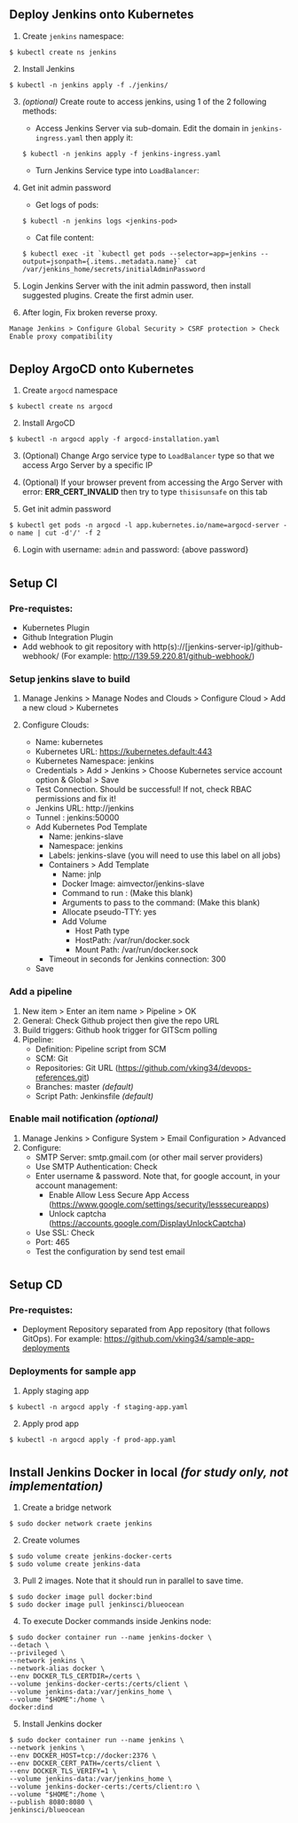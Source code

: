 ## Deploy Jenkins onto Kubernetes 

1. Create ```jenkins``` namespace:
```
$ kubectl create ns jenkins
```

2. Install Jenkins 
```
$ kubectl -n jenkins apply -f ./jenkins/
```

3. *(optional)* Create route to access jenkins, using 1 of the 2 following methods:
    - Access Jenkins Server via sub-domain. Edit the domain in ```jenkins-ingress.yaml``` then apply it:
    ```
    $ kubectl -n jenkins apply -f jenkins-ingress.yaml
    ```
    - Turn Jenkins Service type into ```LoadBalancer```:


4. Get init admin password
    - Get logs of pods:
    ```
    $ kubectl -n jenkins logs <jenkins-pod>
    ```
    - Cat file content:
    ```
    $ kubectl exec -it `kubectl get pods --selector=app=jenkins --output=jsonpath={.items..metadata.name}` cat /var/jenkins_home/secrets/initialAdminPassword
    ```

5. Login Jenkins Server with the init admin password, then install suggested plugins. Create the first admin user.

6. After login, Fix broken reverse proxy.
```
Manage Jenkins > Configure Global Security > CSRF protection > Check Enable proxy compatibility
```

#

## Deploy ArgoCD onto Kubernetes
1. Create ```argocd``` namespace
```
$ kubectl create ns argocd
```

2. Install ArgoCD
```
$ kubectl -n argocd apply -f argocd-installation.yaml
```

3. (Optional) Change Argo service type to ```LoadBalancer``` type so that we access Argo Server by a specific IP

4. (Optional) If your browser prevent from accessing the Argo Server with error: __ERR_CERT_INVALID__ then try to type ```thisisunsafe``` on this tab

5. Get init admin password
```
$ kubectl get pods -n argocd -l app.kubernetes.io/name=argocd-server -o name | cut -d'/' -f 2
``` 

6. Login with username: ```admin``` and password: {above password}

#

## Setup CI

### Pre-requistes:
+ Kubernetes Plugin
+ Github Integration Plugin
+ Add webhook to git repository with http(s)://[jenkins-server-ip]/github-webhook/ (For example: http://139.59.220.81/github-webhook/)

### Setup jenkins slave to build
1. Manage Jenkins > Manage Nodes and Clouds > Configure Cloud > Add a new cloud > Kubernetes

2. Configure Clouds:
    * Name: kubernetes
    * Kubernetes URL: https://kubernetes.default:443
    * Kubernetes Namespace: jenkins
    * Credentials > Add > Jenkins > Choose Kubernetes service account option & Global > Save
    * Test Connection. Should be successful! If not, check RBAC permissions and fix it!
    * Jenkins URL: http://jenkins
    * Tunnel : jenkins:50000
    * Add Kubernetes Pod Template
        * Name: jenkins-slave
        * Namespace: jenkins
        * Labels: jenkins-slave (you will need to use this label on all jobs)
        * Containers > Add Template
            * Name: jnlp
            * Docker Image: aimvector/jenkins-slave
            * Command to run : (Make this blank)
            * Arguments to pass to the command: (Make this blank)
            * Allocate pseudo-TTY: yes
            * Add Volume
                * Host Path type
                * HostPath: /var/run/docker.sock
                * Mount Path: /var/run/docker.sock
        * Timeout in seconds for Jenkins connection: 300
    * Save

### Add a pipeline
1. New item > Enter an item name > Pipeline > OK
2. General: Check Github project then give the repo URL
3. Build triggers: Github hook trigger for GITScm polling
4. Pipeline:
    - Definition: Pipeline script from SCM
    - SCM: Git
    - Repositories: Git URL (https://github.com/vking34/devops-references.git)
    - Branches: master *(default)*
    - Script Path: Jenkinsfile *(default)*


### Enable mail notification *(optional)*
1. Manage Jenkins > Configure System > Email Configuration > Advanced
2. Configure:
    - SMTP Server: smtp.gmail.com (or other mail server providers)
    - Use SMTP Authentication: Check
    - Enter username & password. Note that, for google account, in your account management:
        - Enable Allow Less Secure App Access (https://www.google.com/settings/security/lesssecureapps)
        - Unlock captcha (https://accounts.google.com/DisplayUnlockCaptcha)
    - Use SSL: Check
    - Port: 465
    - Test the configuration by send test email

#
## Setup CD

### Pre-requistes:
- Deployment Repository separated from App repository (that follows GitOps). For example: https://github.com/vking34/sample-app-deployments

### Deployments for sample app

1. Apply staging app
```
$ kubectl -n argocd apply -f staging-app.yaml
```

2. Apply prod app
```
$ kubectl -n argocd apply -f prod-app.yaml
```

#

## Install Jenkins Docker in local *(for study only, not implementation)*

1. Create a bridge network
```
$ sudo docker network craete jenkins
```

2. Create volumes
```
$ sudo volume create jenkins-docker-certs
$ sudo volume create jenkins-data
```

3. Pull 2 images. Note that it should run in parallel to save time.
```
$ sudo docker image pull docker:bind
$ sudo docker image pull jenkinsci/blueocean
```

4. To execute Docker commands inside Jenkins node:
```
$ sudo docker container run --name jenkins-docker \
--detach \
--privileged \
--network jenkins \
--network-alias docker \
--env DOCKER_TLS_CERTDIR=/certs \
--volume jenkins-docker-certs:/certs/client \
--volume jenkins-data:/var/jenkins_home \
--volume "$HOME":/home \
docker:dind
```
    
5. Install Jenkins docker

```
$ sudo docker container run --name jenkins \
--network jenkins \
--env DOCKER_HOST=tcp://docker:2376 \
--env DOCKER_CERT_PATH=/certs/client \
--env DOCKER_TLS_VERIFY=1 \
--volume jenkins-data:/var/jenkins_home \
--volume jenkins-docker-certs:/certs/client:ro \
--volume "$HOME":/home \
--publish 8080:8080 \
jenkinsci/blueocean
```
#
